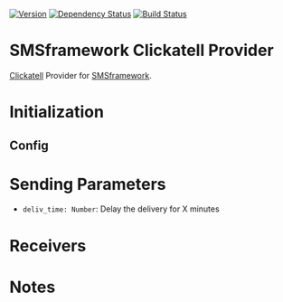 [![Version](https://badge.fury.io/js/smsframework-clickatell.png)](https://npmjs.org/package/smsframework-clickatell)
[![Dependency Status](https://gemnasium.com/kolypto/nodejs-smsframework-clickatell.png)](https://gemnasium.com/kolypto/nodejs-smsframework-clickatell)
[![Build Status](https://travis-ci.org/kolypto/nodejs-smsframework-clickatell.png?branch=master)](https://travis-ci.org/kolypto/nodejs-smsframework-clickatell)

SMSframework Clickatell Provider
================================

[Clickatell](https://www.clickatell.com/) Provider for [SMSframework](https://npmjs.org/package/smsframework).



Initialization
==============

Config
------

Sending Parameters
==================

* `deliv_time: Number`: Delay the delivery for X minutes

Receivers
=========

Notes
=====

